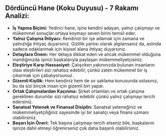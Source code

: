 ## Dördüncü Hane (Koku Duyusu) - 7 Rakamı Analizi:

* **İş Yapma Biçimi:** Yedinci hane, işine kendini adayan, yalnız çalışmayı ve mükemmel sonuçlar ortaya koymayı seven birini temsil eder.
* **Yalnız Çalışma İhtiyacı:** Kendinizi bir işe adamak için zamana ve yalnızlığa ihtiyaç duyarsınız. Gizlilik yanlısı olarak algılansanız da, aslında sadece odaklanmak için kişisel alana ihtiyaç duyarsınız.
* **Detaylara Önem:** Her detaya dikkat eden ve ancak mükemmel olduğuna inandığınızda işinizi başkalarıyla paylaşan mükemmeliyetçisiniz. 
* **Eleştiriye Karşı Hassasiyet:** Çalışırken yakınınızda bulunan insanların olası eleştirileri sizi rahatsız edebilir, çünkü zaten mükemmel bir iş çıkarmak için çabalıyorsunuz.
* **Gizemli Kişilik:**  Hem kendiniz hem de sır saklama konusunda ustasınız, bu da sizi birçok insan için gizemli biri yapar. 
* **Ortak Çalışmalardan Kaçınma:**  Şirket ortamları ve ortak çalışma gerektiren durumlar sizi rahatsız edebilir çünkü yalnız çalışmayı tercih edersiniz.
* **Sanatsal Yetenek ve Finansal Disiplin:** Sanatsal yeteneğiniz ve mükemmeliyetçiliğiniz sayesinde iyi bir sanatçı veya finans uzmanı olabilirsiniz.
* **Başarı İçin Öneri:** Tek başına çalışmayı tercih etseniz bile, başkalarını işinize dahil etmeyi öğrenirseniz çok daha başarılı olabilirsiniz. 
